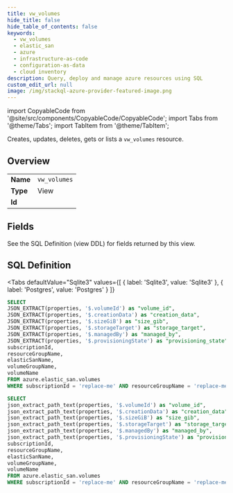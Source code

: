 ```yaml
--- 
title: vw_volumes
hide_title: false
hide_table_of_contents: false
keywords:
  - vw_volumes
  - elastic_san
  - azure
  - infrastructure-as-code
  - configuration-as-data
  - cloud inventory
description: Query, deploy and manage azure resources using SQL
custom_edit_url: null
image: /img/stackql-azure-provider-featured-image.png
---
```


import CopyableCode from '@site/src/components/CopyableCode/CopyableCode';
import Tabs from '@theme/Tabs';
import TabItem from '@theme/TabItem';

Creates, updates, deletes, gets or lists a <code>vw_volumes</code> resource.

## Overview
<table><tbody>
<tr><td><b>Name</b></td><td><code>vw_volumes</code></td></tr>
<tr><td><b>Type</b></td><td>View</td></tr>
<tr><td><b>Id</b></td><td><CopyableCode code="azure.elastic_san.vw_volumes" /></td></tr>
</tbody></table>

## Fields

See the SQL Definition (view DDL) for fields returned by this view.

## SQL Definition

<Tabs
defaultValue="Sqlite3"
values={[
{ label: 'Sqlite3', value: 'Sqlite3' },
{ label: 'Postgres', value: 'Postgres' }
]}
>
<TabItem value="Sqlite3">

```sql
SELECT
JSON_EXTRACT(properties, '$.volumeId') as "volume_id",
JSON_EXTRACT(properties, '$.creationData') as "creation_data",
JSON_EXTRACT(properties, '$.sizeGiB') as "size_gib",
JSON_EXTRACT(properties, '$.storageTarget') as "storage_target",
JSON_EXTRACT(properties, '$.managedBy') as "managed_by",
JSON_EXTRACT(properties, '$.provisioningState') as "provisioning_state",
subscriptionId,
resourceGroupName,
elasticSanName,
volumeGroupName,
volumeName
FROM azure.elastic_san.volumes
WHERE subscriptionId = 'replace-me' AND resourceGroupName = 'replace-me' AND elasticSanName = 'replace-me' AND volumeGroupName = 'replace-me';
```

</TabItem>
<TabItem value="Postgres">

```sql
SELECT
json_extract_path_text(properties, '$.volumeId') as "volume_id",
json_extract_path_text(properties, '$.creationData') as "creation_data",
json_extract_path_text(properties, '$.sizeGiB') as "size_gib",
json_extract_path_text(properties, '$.storageTarget') as "storage_target",
json_extract_path_text(properties, '$.managedBy') as "managed_by",
json_extract_path_text(properties, '$.provisioningState') as "provisioning_state",
subscriptionId,
resourceGroupName,
elasticSanName,
volumeGroupName,
volumeName
FROM azure.elastic_san.volumes
WHERE subscriptionId = 'replace-me' AND resourceGroupName = 'replace-me' AND elasticSanName = 'replace-me' AND volumeGroupName = 'replace-me';
```

</TabItem>
</Tabs>
